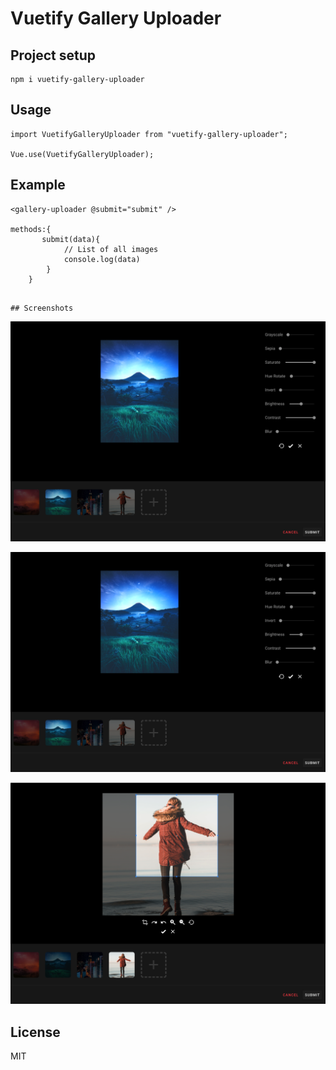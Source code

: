 # Vuetify Gallery Uploader

## Project setup
```
npm i vuetify-gallery-uploader
```
## Usage
```
import VuetifyGalleryUploader from "vuetify-gallery-uploader";

Vue.use(VuetifyGalleryUploader);
```

## Example
```
<gallery-uploader @submit="submit" />

methods:{
       submit(data){
            // List of all images
            console.log(data)
        }
    }

```
```

## Screenshots
```

![Show Case](https://github.com/osamaegy/vuetify-gallery-uploader/blob/origin/src/assets/showcase-5.png)

![Show Case](https://github.com/osamaegy/vuetify-gallery-uploader/blob/origin/src/assets/showcase-2.png)

![Show Case](https://github.com/osamaegy/vuetify-gallery-uploader/blob/origin/src/assets/showcase-3.png)

## License

MIT




